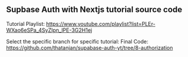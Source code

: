 ## Supbase Auth with Nextjs tutorial source code
Tutorial Playlist: https://www.youtube.com/playlist?list=PLEr-WXao6eSPa_4SyZIpn_lPE-3G2H1ej


Select the specific branch for specific tutorial: 
Final Code: https://github.com/thatanjan/supabase-auth-yt/tree/8-authorization
